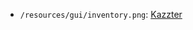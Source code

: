 - `/resources/gui/inventory.png`: [Kazzter](https://kazzresources.itch.io/kazzter-16-rpg-icon-pack)
